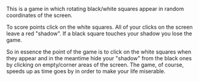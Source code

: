 This is a game in which rotating black/white squares appear in random coordinates of the screen.

To score points click on the white squares. All of your clicks on the screen leave a red "shadow". If a black square touches your shadow you lose the game.

So in essence the point of the game is to click on the white squares when they appear and in the meantime hide your "shadow" from the black ones by clicking on empty/corner areas of the screen. The game, of course, speeds up as time goes by in order to make your life miserable.
